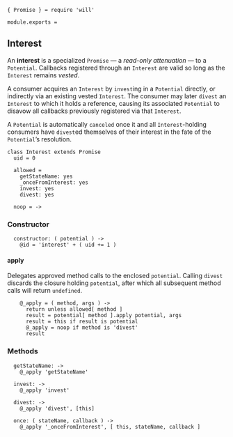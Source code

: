     { Promise } = require 'will'

    module.exports =



## Interest

An **interest** is a specialized `Promise` — a *read-only attenuation* — to a
`Potential`. Callbacks registered through an `Interest` are valid so long as
the `Interest` remains *vested*.

A consumer acquires an `Interest` by `invest`ing in a `Potential` directly, or
indirectly via an existing vested `Interest`. The consumer may later `divest`
an `Interest` to which it holds a reference, causing its associated `Potential`
to disavow all callbacks previously registered via that `Interest`.

A `Potential` is automatically `canceled` once it and all `Interest`-holding
consumers have `divest`ed themselves of their interest in the fate of the
`Potential`’s resolution.

    class Interest extends Promise
      uid = 0

      allowed =
        getStateName: yes
        _onceFromInterest: yes
        invest: yes
        divest: yes

      noop = ->


### Constructor

      constructor: ( potential ) ->
        @id = 'interest' + ( uid += 1 )


#### apply

Delegates approved method calls to the enclosed `potential`. Calling `divest`
discards the closure holding `potential`, after which all subsequent method
calls will return `undefined`.

        @_apply = ( method, args ) ->
          return unless allowed[ method ]
          result = potential[ method ].apply potential, args
          result = this if result is potential
          @_apply = noop if method is 'divest'
          result



### Methods

      getStateName: ->
        @_apply 'getStateName'

      invest: ->
        @_apply 'invest'

      divest: ->
        @_apply 'divest', [this]

      once: ( stateName, callback ) ->
        @_apply '_onceFromInterest', [ this, stateName, callback ]

